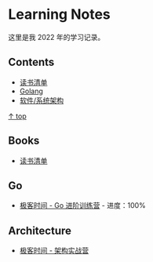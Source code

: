 # Learning Notes

这里是我 2022 年的学习记录。

## Contents

- [读书清单](#books)
- [Golang](#go)
- [软件/系统架构](#architecture)

[↑ top](#contents)


## Books

- [读书清单](./books.md)


## Go

- [极客时间 - Go 进阶训练营](./go/geekbang-go/README.md) - 进度：100%


## Architecture

- [极客时间 - 架构实战营](https://u.geekbang.org/subject/arch2nd)